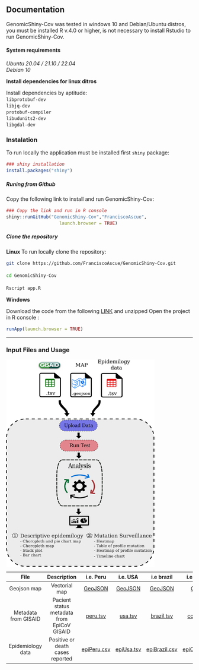 ## Documentation

GenomicShiny-Cov was tested in windows 10 and Debian/Ubuntu distros, you must be installed R v.4.0 or higher, is not necessary to install Rstudio to run GenomicShiny-Cov. 

#### System requirements 

*Ubuntu 20.04 / 21.10 / 22.04*  
*Debian 10*  

**Install dependencies for linux ditros**

Install dependencies by aptitude:  
`libprotobuf-dev`  
`libjq-dev`  
`protobuf-compiler`  
`libudunits2-dev`  
`libgdal-dev`  


### Instalation 

To run locally the application must be installed first `shiny` package:
```r 
### shiny installation 
install.packages("shiny")
```

##### Runing from Github
Copy the following link to install and run GenomicShiny-Cov:

```r 
### Copy the link and run in R console  
shiny::runGitHub("GenomicShiny-Cov","FranciscoAscue", 
                    launch.browser = TRUE)
```

##### Clone the repository 

**Linux**
To run locally clone the repository:

```bash
git clone https://github.com/FranciscoAscue/GenomicShiny-Cov.git

cd GenomicShiny-Cov

Rscript app.R
```

**Windows** 

Download the code from the following [LINK](https://github.com/FranciscoAscue/GenomicShiny-Cov/archive/refs/heads/master.zip) and unzipped Open the project in R console : 

```r
runApp(launch.browser = TRUE) 
```
________________________________________________________________________________________________________
### Input Files and Usage

<img align="center" width="400" src="img/wf.png">

| File  |  Description  |  i.e. Peru | i.e. USA | i.e brazil | i.e. Colombia |
|:----------:|:-------------:|:-----------:|:-----------:|:-----------:|:-----------:|
|Geojson map | Vectorial map | [GeoJSON](https://github.com/FranciscoAscue/GenomicShiny-examples/blob/master/peru_departamental.geojson) | [GeoJSON](https://github.com/FranciscoAscue/GenomicShiny-examples/blob/master/usa_states.geojson) | [GeoJSON](https://github.com/FranciscoAscue/GenomicShiny-examples/blob/master/brazil_low.geojson) |[GeoJSON](https://github.com/FranciscoAscue/GenomicShiny-examples/blob/master/colombia_dep.geojson) |
|Metadata from GISAID | Pacient status metadata from EpiCoV GISAID |  [peru.tsv](https://github.com/FranciscoAscue/GenomicShiny-examples/blob/master/peru.tsv)| [usa.tsv](https://github.com/FranciscoAscue/geojson-examples/blob/master/peru_departamental.geojson) | [brazil.tsv]() | [colombia.tsv](https://github.com/FranciscoAscue/GenomicShiny-examples/blob/master/colombia.tsv) |
|Epidemiology data| Positive or death cases reported | [epiPeru.csv](https://github.com/FranciscoAscue/GenomicShiny-examples/blob/master/epiPeru.csv) | [epiUsa.tsv](https://raw.githubusercontent.com/nytimes/covid-19-data/master/us-states.csv) | [epiBrazil.csv]() |[epiColombia.csv]([https://www.datos.gov.co/](https://github.com/FranciscoAscue/GenomicShiny-examples/blob/master/epiColombia.csv)) |
